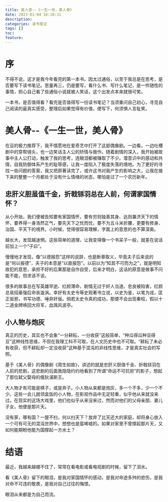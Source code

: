 ```yaml
---
title: 美人骨--《一生一世，美人骨》
date: 2023-01-04 16:10:31
description:
categories: 读书笔记
tags: []
toc:
feature:
---
```


# 序

不得不说，这才是我今年看完的第一本书。因太过通俗，以至于我总是在思考，是否要写下读书笔记。思量再三，仍是要写，看什么书、写什么笔记，是一件随性的事情，担心自己看了些通俗小说就被人笑话，这个出发点本来就很可笑。

一本书，是否值得看？看完是否值得写一份读书笔记？当须重问自己初心，寻觅自己阅读的最真实感受，整理后如果觉得有价值，便写下，何须惧人言耻笑。

<!-- more -->

# 美人骨--《一生一世，美人骨》

在豆的极力推荐下，我不情愿地在爱奇艺中打开了这部偶像剧。一边看，一边吐槽剧中的穿帮镜头，也一边笑话主人公的矫情与做作。随着剧情的深入，我开始被故事中主人公打动，触发了我的思考，连眼泪都被赚取了不少。潜意识中的感动和共情，自我防御体系产生的耻辱感，让我一度陷入了极度失落的境地。为了更好的寻找一些问题的答案，我又把原著读完了，或许这书对我产生的影响之大，让我在接下来的整整一个月都处于没有什么情绪的状态，哪怕是过了一个农历新年。

## 忠肝义胆虽值千金，折戟铩羽总在人前，何谓家国情怀？

从小开始，我们便被告知要有家国情怀，要有穷则独善其身、达则兼济天下的情怀，要养得一身浩然正气，要先天下之忧而忧，要不为五斗米折腰，更要有修身、治国、平天下的境界。小时候，觉得很容易理解，字面上的意思的也不算深奥。

越长大，发现越迷惘。这些简单的道理，让我变得像一个书呆子一般，就差在说话前加上一个“子曰”。

慢慢地才发现，像“以德报怨”这样的说辞，也是断章取义，毕竟夫子后来说的是“何以报德”，夫子的本意是“以直报怨”。以前以为“知其不可而为之”，就是明知故犯的意思，承担不好的后果那是自作自受，后来才明白，这话的原意是做事不问能不能，但求该不该。

很多的故事总在写英雄早逝、红颜薄命，剧情无过于奸人当道、忠良被陷害，红颜总易招豪强后命丧漩涡。幸好有太史令等史观著书立说，以史为鉴，以笔为戎，匡正驱邪，书写功德、唾弃奸佞。倘若太史令真的成功，那便不会出现秦桧，假以十二道金牌唤回大将军，血溅风波亭。

## 小人物与炮灰

真正的历史，其实也不会象“一分耕耘，一分收获”这般简单，“种瓜得瓜种豆得豆”这种线性思维，不但在我理工科不可取，在人文历史中也不可取。“耕耘了未必有收获，但不耕耘却一定没收获”这种基于混沌的非线性思维，才是真实社会的写照。

基于《美人骨》的偶像剧《周生如故》，讲述的就是忠肝义胆值千金、折戟铩羽在人前的悲剧，这悲剧的后面我隐隐约约地看到了所谓“命运不可抗拒”的影子，想起了那位弑父娶母的俄狄浦斯王。

大人物才有可能是棋子，或是弃子。小人物从来都是炮灰，多一个不多，少一个不少。这些一会儿就领盒饭的小人物，在影视作品中无足轻重，似乎他从来就没来过。在现实的这场大戏里，他们也似乎从来没来过，然而对他们的父母亲朋、妻儿子女，他便是那片天。

没有家，哪有国？一屋不扫，何以扫天下？放弃了比天还大的家庭，却将身心放入一个可有可无的混沌世界中，想想也是蛮唏嘘的。如果对家里不曾撑起那片天，又如何能期盼他能为国撑起一方水土？

# 结语

最近，我越来越绷不住了，常常在看电影或看电视剧的时候，留下了泪水。

看《美人骨》留下的眼泪，是我对家国情怀的感动，是我对命途多舛的悲伤，是我对命不可违的敬畏，是我对自己过往的悔恨。

眼泪从来都是为自己而流。